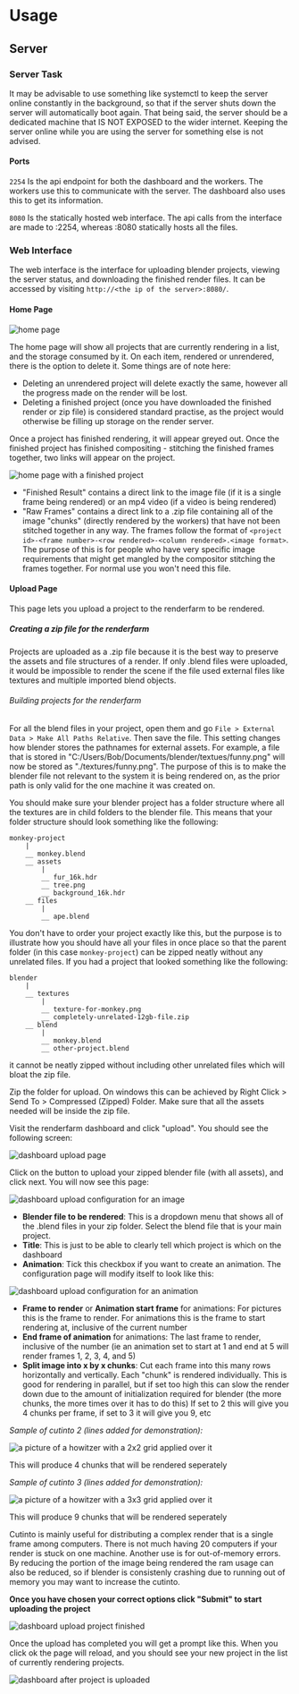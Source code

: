 # Usage

## Server

### Server Task

It may be advisable to use something like systemctl to keep the server online constantly in the background, so that if the server shuts down the server will automatically boot again. That being said, the server should be a dedicated machine that IS NOT EXPOSED to the wider internet. Keeping the server online while you are using the server for something else is not advised.

#### Ports

`2254` Is the api endpoint for both the dashboard and the workers. The workers use this to communicate with the server. The dashboard also uses this to get its information.

`8080` Is the statically hosted web interface. The api calls from the interface are made to :2254, whereas :8080 statically hosts all the files.

### Web Interface

The web interface is the interface for uploading blender projects, viewing the server status, and downloading the finished render files. It can be accessed by visiting `http://<the ip of the server>:8080/`.

#### Home Page

![home page](./img/home-page.png)

The home page will show all projects that are currently rendering in a list, and the storage consumed by it. On each item, rendered or unrendered, there is the option to delete it. Some things are of note here:

- Deleting an unrendered project will delete exactly the same, however all the progress made on the render will be lost.
- Deleting a finished project (once you have downloaded the finished render or zip file) is considered standard practise, as the project would otherwise be filling up storage on the render server.

Once a project has finished rendering, it will appear greyed out. Once the finished project has finished compositing - stitching the finished frames together, two links will appear on the project.

![home page with a finished project](./img/home-finished.png)

- "Finished Result" contains a direct link to the image file (if it is a single frame being rendered) or an mp4 video (if a video is being rendered)
- "Raw Frames" contains a direct link to a .zip file containing all of the image "chunks" (directly rendered by the workers) that have not been stitched together in any way. The frames follow the format of `<project id>-<frame number>-<row rendered>-<column rendered>.<image format>`. The purpose of this is for people who have very specific image requirements that might get mangled by the compositor stitching the frames together. For normal use you won't need this file.

#### Upload Page

This page lets you upload a project to the renderfarm to be rendered.

##### Creating a zip file for the renderfarm

Projects are uploaded as a .zip file because it is the best way to preserve the assets and file structures of a render. If only .blend files were uploaded, it would be impossible to render the scene if the file used external files like textures and multiple imported blend objects.

###### Building projects for the renderfarm

For all the blend files in your project, open them and go `File > External Data > Make All Paths Relative`. Then save the file. This setting changes how blender stores the pathnames for external assets. For example, a file that is stored in "C:/Users/Bob/Documents/blender/textues/funny.png" will now be stored as "./textures/funny.png". The purpose of this is to make the blender file not relevant to the system it is being rendered on, as the prior path is only valid for the one machine it was created on.

You should make sure your blender project has a folder structure where all the textures are in child folders to the blender file. This means that your folder structure should look something like the following:

```
monkey-project
    |
    __ monkey.blend
    __ assets
        |
        __ fur_16k.hdr
        __ tree.png
        __ background_16k.hdr
    __ files
        |
        __ ape.blend
```

You don't have to order your project exactly like this, but the purpose is to illustrate how you should have all your files in once place so that the parent folder (in this case `monkey-project`) can be zipped neatly without any unrelated files. If you had a project that looked something like the following:

```
blender
    |
    __ textures
        |
        __ texture-for-monkey.png
        __ completely-unrelated-12gb-file.zip
    __ blend
        |
        __ monkey.blend
        __ other-project.blend
```

it cannot be neatly zipped without including other unrelated files which will bloat the zip file.

Zip the folder for upload. On windows this can be achieved by Right Click > Send To > Compressed (Zipped) Folder. Make sure that all the assets needed will be inside the zip file.

Visit the renderfarm dashboard and click "upload". You should see the following screen:

![dashboard upload page](./img/upload-page.png)

Click on the button to upload your zipped blender file (with all assets), and click next. You will now see this page:

![dashboard upload configuration for an image](./img/upload-picture.png)

- **Blender file to be rendered**: This is a dropdown menu that shows all of the .blend files in your zip folder. Select the blend file that is your main project.
- **Title**: This is just to be able to clearly tell which project is which on the dashboard
- **Animation**: Tick this checkbox if you want to create an animation. The configuration page will modify itself to look like this:

![dashboard upload configuration for an animation](./img/upload-animation.png)

- **Frame to render** or **Animation start frame** for animations: For pictures this is the frame to render. For animations this is the frame to start rendering at, inclusive of the current number
- **End frame of animation** for animations: The last frame to render, inclusive of the number (ie an animation set to start at 1 and end at 5 will render frames 1, 2, 3, 4, and 5)
- **Split image into x by x chunks**: Cut each frame into this many rows horizontally and vertically. Each "chunk" is rendered individually. This is good for rendering in parallel, but if set too high this can slow the render down due to the amount of initialization required for blender (the more chunks, the more times over it has to do this) If set to 2 this will give you 4 chunks per frame, if set to 3 it will give you 9, etc

*Sample of cutinto 2 (lines added for demonstration):*

![a picture of a howitzer with a 2x2 grid applied over it](./img/cutinto-2.png)

This will produce 4 chunks that will be rendered seperately

*Sample of cutinto 3 (lines added for demonstration):*

![a picture of a howitzer with a 3x3 grid applied over it](./img/cutinto-3.png)

This will produce 9 chunks that will be rendered seperately

Cutinto is mainly useful for distributing a complex render that is a single frame among computers. There is not much having 20 computers if your render is stuck on one machine. Another use is for out-of-memory errors. By reducing the portion of the image being rendered the ram usage can also be reduced, so if blender is consistenly crashing due to running out of memory you may want to increase the cutinto.

**Once you have chosen your correct options click "Submit" to start uploading the project**

![dashboard upload project finished](./img/upload-finish.png)

Once the upload has completed you will get a prompt like this. When you click ok the page will reload, and you should see your new project in the list of currently rendering projects.

![dashboard after project is uploaded](./img/home-page.png)